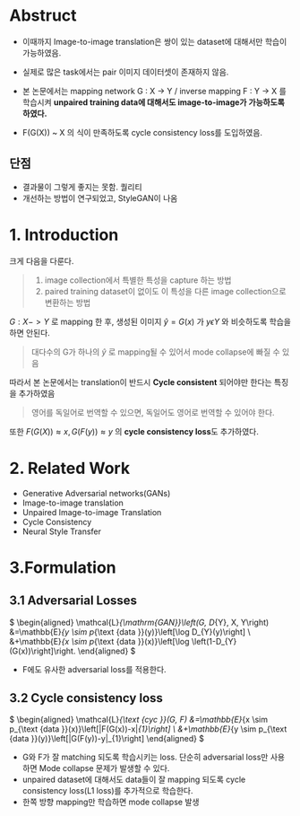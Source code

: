 # Abstruct
- 이때까지 Image-to-image translation은 쌍이 있는 dataset에 대해서만 학습이 가능하였음.
- 실제로 많은 task에서는 pair 이미지 데이터셋이 존재하지 않음.
- 본 논문에서는 mapping network G : X -> Y / inverse mapping F : Y -> X 를 학습시켜 **unpaired training data에 대해서도 image-to-image가 가능하도록 하였다.**

- F(G(X)) ~ X 의 식이 만족하도록 cycle consistency loss를 도입하였음.

## 단점
- 결과물이 그렇게 좋지는 못함. 퀄리티
- 개선하는 방법이 연구되었고, StyleGAN이 나옴

# 1. Introduction
크게 다음을 다룬다.
> 1) image collection에서 특별한 특성을 capture 하는 방법  
> 2) paired training dataset이 없이도 이 특성을 다른 image collection으로 변환하는 방법


$G:X->Y$ 로 mapping 한 후, 생성된 이미지 $\hat{y} = G(x)$ 가 $y \epsilon Y$ 와 비슷하도록 학습을 하면 안된다.

> 대다수의 G가 하나의 $\hat{y}$ 로 mapping될 수 있어서 mode collapse에 빠질 수 있음

따라서 본 논문에서는 translation이 반드시 **Cycle consistent** 되어야만 한다는 특징을 추가하였음

> 영어를 독일어로 번역할 수 있으면, 독일어도 영어로 번역할 수 있어야 한다.

또한 $F(G(X)) \approx x, G(F(y)) \approx y$ 의 **cycle consistency loss**도 추가하였다.

# 2. Related Work
- Generative Adversarial networks(GANs)
- Image-to-image translation
- Unpaired Image-to-image Translation
- Cycle Consistency
- Neural Style Transfer

# 3.Formulation
## 3.1 Adversarial Losses
$
\begin{aligned}
\mathcal{L}_{\mathrm{GAN}}\left(G, D_{Y}, X, Y\right) &=\mathbb{E}_{y \sim p_{\text {data }}(y)}\left[\log D_{Y}(y)\right] \\
&+\mathbb{E}_{x \sim p_{\text {data }}(x)}\left[\log \left(1-D_{Y}(G(x))\right]\right.
\end{aligned}
$
- F에도 유사한 adversarial loss를 적용한다.

## 3.2 Cycle consistency loss
$
\begin{aligned}
\mathcal{L}_{\text {cyc }}(G, F) &=\mathbb{E}_{x \sim p_{\text {data }}(x)}\left[\|F(G(x))-x\|_{1}\right] \\
&+\mathbb{E}_{y \sim p_{\text {data }}(y)}\left[\|G(F(y))-y\|_{1}\right]
\end{aligned}
$

- G와 F가 잘 matching 되도록 학습시키는 loss. 단순히 adversarial loss만 사용하면 Mode collapse 문제가 발생할 수 있다.
- unpaired dataset에 대해서도 data들이 잘 mapping 되도록 cycle consistency loss(L1 loss)를 추가적으로 학습한다.
- 한쪽 방향 mapping만 학습하면 mode collapse 발생